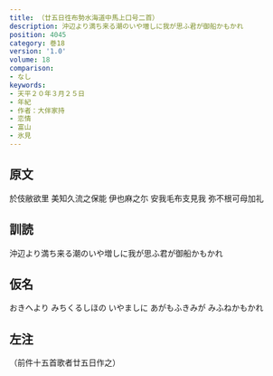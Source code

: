 ```yaml
---
title: （廿五日徃布勢水海道中馬上口号二首）
description: 沖辺より満ち来る潮のいや増しに我が思ふ君が御船かもかれ
position: 4045
category: 巻18
version: '1.0'
volume: 18
comparison:
- なし
keywords:
- 天平２０年３月２５日
- 年紀
- 作者：大伴家持
- 恋情
- 富山
- 氷見
---
```


## 原文

於伎敝欲里 美知久流之保能 伊也麻之尓 安我毛布支見我 弥不根可母加礼

## 訓読

沖辺より満ち来る潮のいや増しに我が思ふ君が御船かもかれ

## 仮名

おきへより みちくるしほの いやましに あがもふきみが みふねかもかれ

## 左注

（前件十五首歌者廿五日作之）
